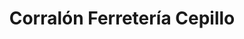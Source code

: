 ---
title: "Corralón Ferretería Cepillo"
url: /colonia-tirolesa/corralon-ferreteria-cepillo/
shop: hardware
---